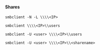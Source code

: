 #### Shares
```smb
smbclient -N -L \\\\<IP>
```

```smb
smbclient \\\\<IP>\\users
```

```smb
smbclient -U <user> \\\\<IP>\\users
```

```
smbclient -U <user> \\\\<IP>\\<sharename>
```